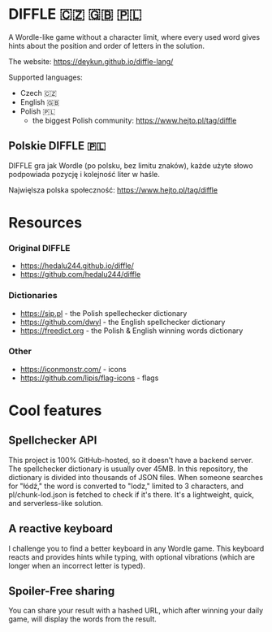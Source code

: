 # DIFFLE 🇨🇿 🇬🇧 🇵🇱

A Wordle-like game without a character limit, where every used word gives hints about the position and order of letters in the solution.

The website: https://deykun.github.io/diffle-lang/

Supported languages:
 - Czech 🇨🇿
 - English 🇬🇧
 - Polish 🇵🇱
    - the biggest Polish community: https://www.hejto.pl/tag/diffle

## Polskie DIFFLE 🇵🇱
DIFFLE gra jak Wordle (po polsku, bez limitu znaków), każde użyte słowo podpowiada pozycję i kolejność liter w haśle.

Najwięlsza polska społeczność: https://www.hejto.pl/tag/diffle

# Resources

### Original DIFFLE
 - https://hedalu244.github.io/diffle/
 - https://github.com/hedalu244/diffle

### Dictionaries
 - https://sjp.pl - the Polish spellechecker dictionary
 - https://github.com/dwyl - the English spellchecker dictionary
 - https://freedict.org - the Polish & English winning words dictionary

### Other
 - https://iconmonstr.com/ - icons
 - https://github.com/lipis/flag-icons - flags

# Cool features

## Spellchecker API
This project is 100% GitHub-hosted, so it doesn't have a backend server. The spellchecker dictionary is usually over 45MB. In this repository, the dictionary is divided into thousands of JSON files. When someone searches for "łódź," the word is converted to "lodz," limited to 3 characters, and pl/chunk-lod.json is fetched to check if it's there. It's a lightweight, quick, and serverless-like solution.

## A reactive keyboard
I challenge you to find a better keyboard in any Wordle game. This keyboard reacts and provides hints while typing, with optional vibrations (which are longer when an incorrect letter is typed).

## Spoiler-Free sharing
You can share your result with a hashed URL, which after winning your daily game, will display the words from the result.
